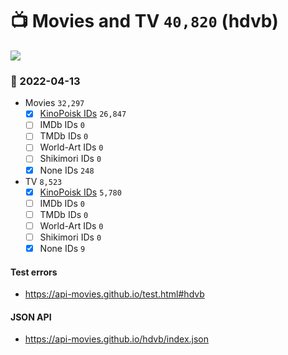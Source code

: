 # :tv: Movies and TV `40,820` (hdvb)

<a href="https://API-Movies.github.io"><img src="https://API-Movies.github.io/banner.png?cache"></a>

### :date: 2022-04-13
- Movies `32,297`
  - [x] <a href="https://API-Movies.github.io/hdvb/movie_kinopoisk_ids.json">KinoPoisk IDs</a> `26,847`
  - [ ] IMDb IDs `0`
  - [ ] TMDb IDs `0`
  - [ ] World-Art IDs `0`
  - [ ] Shikimori IDs `0`
  - [x] None IDs `248`
- TV `8,523`
  - [x] <a href="https://API-Movies.github.io/hdvb/tv_kinopoisk_ids.json">KinoPoisk IDs</a> `5,780`
  - [ ] IMDb IDs `0`
  - [ ] TMDb IDs `0`
  - [ ] World-Art IDs `0`
  - [ ] Shikimori IDs `0`
  - [x] None IDs `9`
#### Test errors
- <a href='https://api-movies.github.io/test.html#hdvb'>https://api-movies.github.io/test.html#hdvb</a>
#### JSON API
- <a href='https://api-movies.github.io/hdvb/index.json'>https://api-movies.github.io/hdvb/index.json</a>
